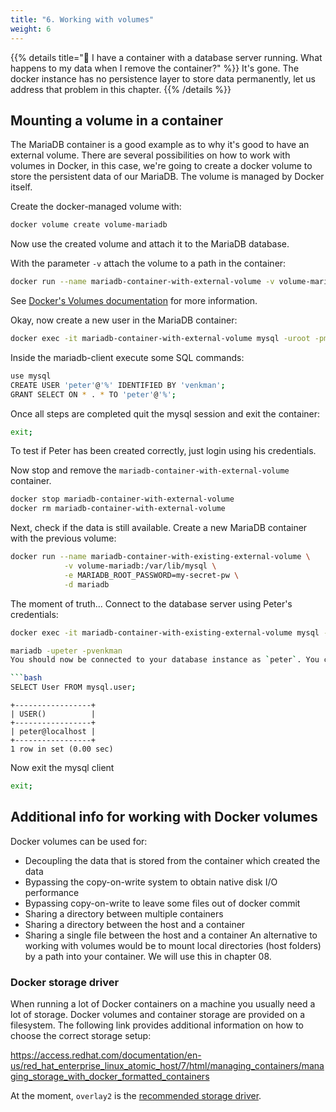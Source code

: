 ```yaml
---
title: "6. Working with volumes"
weight: 6
---
```


{{% details title="🤔 I have a container with a database server running. What happens to my data when I remove the container?" %}}
It's gone. The docker instance has no persistence layer to store data permanently, let us address that problem in this chapter.
{{% /details %}}


## Mounting a volume in a container

The MariaDB container is a good example as to why it's good to have an external volume.
There are several possibilities on how to work with volumes in Docker, in this case, we're going to create a docker volume to store the persistent data of our MariaDB. The volume is managed by Docker itself.

Create the docker-managed volume with:

```bash
docker volume create volume-mariadb
```

Now use the created volume and attach it to the MariaDB database.

With the parameter `-v` attach the volume to a path in the container:

```bash
docker run --name mariadb-container-with-external-volume -v volume-mariadb:/var/lib/mysql -e MARIADB_ROOT_PASSWORD=my-secret-pw -d mariadb
```

See [Docker's Volumes documentation](https://docs.docker.com/storage/volumes/) for more information.

Okay, now create a new user in the MariaDB container:

```bash
docker exec -it mariadb-container-with-external-volume mysql -uroot -pmy-secret-pw
```

Inside the mariadb-client execute some SQL commands:

```bash
use mysql
CREATE USER 'peter'@'%' IDENTIFIED BY 'venkman';
GRANT SELECT ON * . * TO 'peter'@'%';
```

Once all steps are completed quit the mysql session and exit the container:
```bash
exit;
```

To test if Peter has been created correctly, just login using his credentials.

Now stop and remove the `mariadb-container-with-external-volume` container.

```bash
docker stop mariadb-container-with-external-volume
docker rm mariadb-container-with-external-volume
```

Next, check if the data is still available.
Create a new MariaDB container with the previous volume:

```bash
docker run --name mariadb-container-with-existing-external-volume \
            -v volume-mariadb:/var/lib/mysql \
            -e MARIADB_ROOT_PASSWORD=my-secret-pw \
            -d mariadb
```

The moment of truth... Connect to the database server using Peter's credentials:
```bash
docker exec -it mariadb-container-with-existing-external-volume mysql -upeter -pvenkman
```

```bash
mariadb -upeter -pvenkman
You should now be connected to your database instance as `peter`. You can test this by listing the users with the sql client:

```bash
SELECT User FROM mysql.user;
```

```
+-----------------+
| USER()          |
+-----------------+
| peter@localhost |
+-----------------+
1 row in set (0.00 sec)
```
Now exit the mysql client

```bash
exit;
```


## Additional info for working with Docker volumes

Docker volumes can be used for:

* Decoupling the data that is stored from the container which created the data
* Bypassing the copy-on-write system to obtain native disk I/O performance
* Bypassing copy-on-write to leave some files out of docker commit
* Sharing a directory between multiple containers
* Sharing a directory between the host and a container
* Sharing a single file between the host and a container
An alternative to working with volumes would be to mount local directories (host folders) by a path into your container. We will use this in chapter 08.


### Docker storage driver

When running a lot of Docker containers on a machine you usually need a lot of storage. Docker volumes and container storage are provided on a filesystem. The following link provides additional information on how to choose the correct storage setup:

<https://access.redhat.com/documentation/en-us/red_hat_enterprise_linux_atomic_host/7/html/managing_containers/managing_storage_with_docker_formatted_containers>

At the moment, `overlay2` is the [recommended storage driver](https://docs.docker.com/storage/storagedriver/select-storage-driver/#docker-ce).
